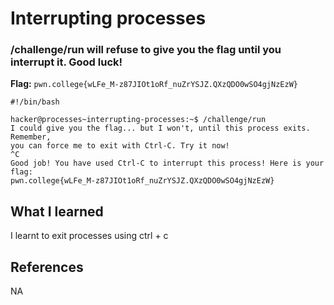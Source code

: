 # Interrupting processes

### /challenge/run will refuse to give you the flag until you interrupt it. Good luck!

**Flag:** `pwn.college{wLFe_M-z87JIOt1oRf_nuZrYSJZ.QXzQDO0wSO4gjNzEzW}`

```
#!/bin/bash

hacker@processes~interrupting-processes:~$ /challenge/run
I could give you the flag... but I won't, until this process exits. Remember,
you can force me to exit with Ctrl-C. Try it now!
^C
Good job! You have used Ctrl-C to interrupt this process! Here is your flag:
pwn.college{wLFe_M-z87JIOt1oRf_nuZrYSJZ.QXzQDO0wSO4gjNzEzW}
```

## What I learned

I learnt to exit processes using ctrl + c

## References

NA
